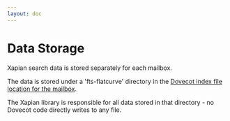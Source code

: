 ```yaml
---
layout: doc
---
```


# Data Storage

Xapian search data is stored separately for each mailbox.

The data is stored under a 'fts-flatcurve' directory in the [Dovecot index file location for the mailbox](https://doc.dovecot.org/configuration_manual/mail_location/#index-files).

The Xapian library is responsible for all data stored in that directory - no Dovecot code directly writes to any file.
